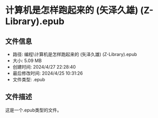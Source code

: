 ﻿# 计算机是怎样跑起来的 (矢泽久雄) (Z-Library).epub

## 文件信息
- 路径: 编程\计算机是怎样跑起来的 (矢泽久雄) (Z-Library).epub
- 大小: 5.09 MB
- 创建时间: 2024/4/27 22:28:40
- 最后修改时间: 2024/4/25 10:31:26
- 文件类型: .epub

## 文件描述
这是一个.epub类型的文件。

